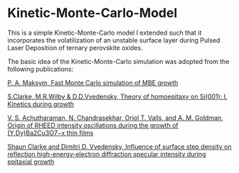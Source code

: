 # Kinetic-Monte-Carlo-Model
This is a simple Kinetic-Monte-Carlo model I extended such that it incorporates the volatilization of an unstable surface layer during Pulsed Laser Deposition of ternary perovskite oxides.

The basic idea of the Kinetic-Monte-Carlo simulation was adopted from the following publications:

[P. A. Maksym, Fast Monte Carlo simulation of MBE growth](https://iopscience.iop.org/article/10.1088/0268-1242/3/6/014)

[S.Clarke, M.R.Wilby & D.D.Vvedensky, Theory of homoepitaxy on Si(001): I. Kinetics during growth](https://www.sciencedirect.com/science/article/pii/003960289190013I#!)

[V. S. Achutharaman, N. Chandrasekhar, Oriol T. Valls, and A. M. Goldman, Origin of RHEED intensity oscillations during the growth of (Y,Dy)Ba2Cu3O7−x thin films](https://journals.aps.org/prb/abstract/10.1103/PhysRevB.50.8122)

[Shaun Clarke and Dimitri D. Vvedensky, Influence of surface step density on reflection high-energy-electron diffraction specular intensity during epitaxial growth](https://journals.aps.org/prb/abstract/10.1103/PhysRevB.36.9312)


